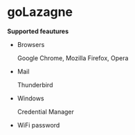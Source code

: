 # goLazagne

**Supported feautures**

* Browsers

    Google Chrome, Mozilla Firefox, Opera
* Mail

    Thunderbird

* Windows

    Credential Manager

* WiFi password

